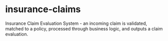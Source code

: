 # insurance-claims
Insurance Claim Evaluation System - an incoming claim is validated, matched to a policy, processed through business logic, and outputs a claim evaluation. 
